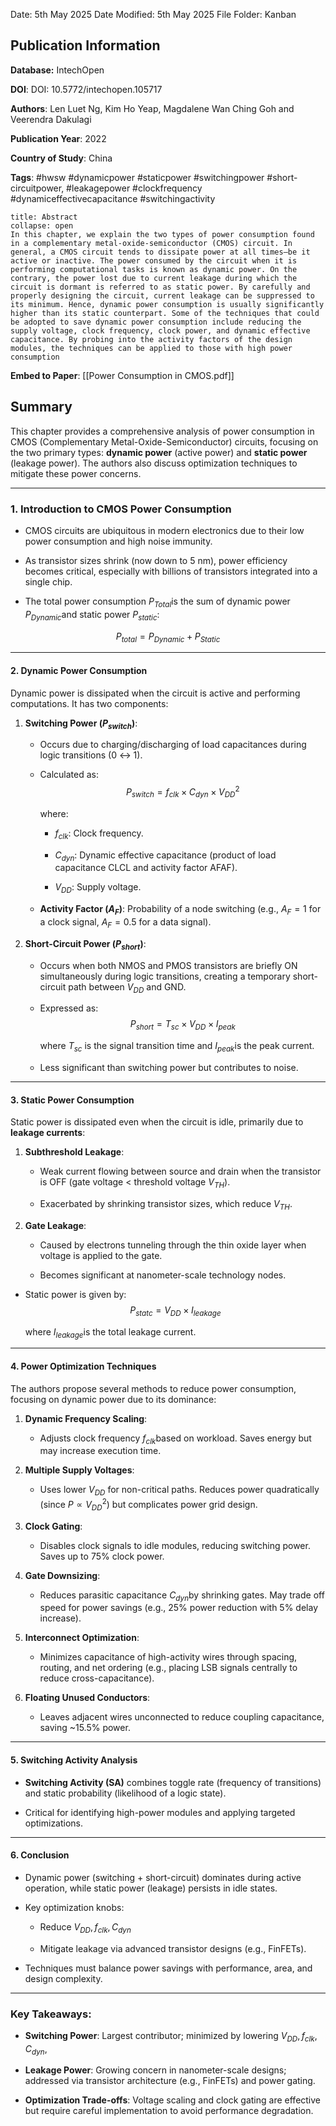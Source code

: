 Date: 5th May 2025
Date Modified: 5th May 2025
File Folder: Kanban
## Publication Information

**Database:** IntechOpen

**DOI**: DOI: 10.5772/intechopen.105717

**Authors**: Len Luet Ng, Kim Ho Yeap, Magdalene Wan Ching Goh and Veerendra Dakulagi

**Publication Year**: 2022

**Country of Study**: China

**Tags**: #hwsw #dynamicpower #staticpower #switchingpower #short-circuitpower, #leakagepower #clockfrequency #dynamiceffectivecapacitance #switchingactivity

```ad-abstract
title: Abstract
collapse: open
In this chapter, we explain the two types of power consumption found in a complementary metal-oxide-semiconductor (CMOS) circuit. In general, a CMOS circuit tends to dissipate power at all times—be it active or inactive. The power consumed by the circuit when it is performing computational tasks is known as dynamic power. On the contrary, the power lost due to current leakage during which the circuit is dormant is referred to as static power. By carefully and properly designing the circuit, current leakage can be suppressed to its minimum. Hence, dynamic power consumption is usually significantly higher than its static counterpart. Some of the techniques that could be adopted to save dynamic power consumption include reducing the supply voltage, clock frequency, clock power, and dynamic effective capacitance. By probing into the activity factors of the design modules, the techniques can be applied to those with high power consumption
```

**Embed to Paper**: [[Power Consumption in CMOS.pdf]]

## Summary

This chapter provides a comprehensive analysis of power consumption in CMOS (Complementary Metal-Oxide-Semiconductor) circuits, focusing on the two primary types: **dynamic power** (active power) and **static power** (leakage power). The authors also discuss optimization techniques to mitigate these power concerns.

---

### **1. Introduction to CMOS Power Consumption**

- CMOS circuits are ubiquitous in modern electronics due to their low power consumption and high noise immunity.
    
- As transistor sizes shrink (now down to 5 nm), power efficiency becomes critical, especially with billions of transistors integrated into a single chip.
    
- The total power consumption $P_{Total}$​ is the sum of dynamic power $P_{Dynamic}$​ and static power $P_{static}$​:

$$
P_{total} = P_{Dynamic} + P_{Static}
$$

---

#### **2. Dynamic Power Consumption**

Dynamic power is dissipated when the circuit is active and performing computations. It has two components:

1. **Switching Power ($P_{switch}$​)**:
    
    - Occurs due to charging/discharging of load capacitances during logic transitions (0 ↔ 1).
        
    - Calculated as:
        $$
P_{switch} = f_{clk}\times C_{dyn}\times V_{DD}^{2}
$$
        
        where:
        
        - $f_{clk}$​: Clock frequency.
            
        - $C_{dyn}$​: Dynamic effective capacitance (product of load capacitance CLCL​ and activity factor AFAF).
            
        - $V_{DD}$​: Supply voltage.
            
    - **Activity Factor ($A_{F}$)**: Probability of a node switching (e.g., $A_{F}=1$ for a clock signal, $A_{F}=0.5$ for a data signal).
        
2. **Short-Circuit Power ($P_{short}$​)**:
    
    - Occurs when both NMOS and PMOS transistors are briefly ON simultaneously during logic transitions, creating a temporary short-circuit path between $V_{DD}$​ and GND.
        
    - Expressed as:
        $$
P_{short}=T_{sc}\times V_{DD} \times I_{peak}
$$
        
        where $T_{sc}$​ is the signal transition time and $I_{peak}$​ is the peak current.
        
    - Less significant than switching power but contributes to noise.
        

---

#### **3. Static Power Consumption**

Static power is dissipated even when the circuit is idle, primarily due to **leakage currents**:

1. **Subthreshold Leakage**:
    
    - Weak current flowing between source and drain when the transistor is OFF (gate voltage < threshold voltage $V_{{TH}}$​).
        
    - Exacerbated by shrinking transistor sizes, which reduce $V_{TH}$​.
        
2. **Gate Leakage**:
    
    - Caused by electrons tunneling through the thin oxide layer when voltage is applied to the gate.
        
    - Becomes significant at nanometer-scale technology nodes.
        

- Static power is given by:
    $$
P_{statc} = V_{DD} \times I_{leakage}
$$
    
    where $I_{leakage}$​ is the total leakage current.

---

#### **4. Power Optimization Techniques**

The authors propose several methods to reduce power consumption, focusing on dynamic power due to its dominance:

1. **Dynamic Frequency Scaling**:
    
    - Adjusts clock frequency $f_{clk}$​ based on workload. Saves energy but may increase execution time.
        
2. **Multiple Supply Voltages**:
    
    - Uses lower $V_{DD}$​ for non-critical paths. Reduces power quadratically (since $P ∝ V_{DD}^{2}$​) but complicates power grid design.
        
3. **Clock Gating**:
    
    - Disables clock signals to idle modules, reducing switching power. Saves up to 75% clock power.
        
4. **Gate Downsizing**:
    
    - Reduces parasitic capacitance $C_{dyn}$​ by shrinking gates. May trade off speed for power savings (e.g., 25% power reduction with 5% delay increase).
        
5. **Interconnect Optimization**:
    
    - Minimizes capacitance of high-activity wires through spacing, routing, and net ordering (e.g., placing LSB signals centrally to reduce cross-capacitance).
        
6. **Floating Unused Conductors**:
    
    - Leaves adjacent wires unconnected to reduce coupling capacitance, saving ~15.5% power.
        

---

#### **5. Switching Activity Analysis**

- **Switching Activity (SA)** combines toggle rate (frequency of transitions) and static probability (likelihood of a logic state).
    
- Critical for identifying high-power modules and applying targeted optimizations.
    

---

#### **6. Conclusion**

- Dynamic power (switching + short-circuit) dominates during active operation, while static power (leakage) persists in idle states.
    
- Key optimization knobs:
    
    - Reduce $V_{DD}, f_{clk}, C_{dyn}$
        
    - Mitigate leakage via advanced transistor designs (e.g., FinFETs).
        
- Techniques must balance power savings with performance, area, and design complexity.
    

---

### Key Takeaways:

- **Switching Power**: Largest contributor; minimized by lowering $V_{DD}, f_{clk}, C_{dyn}$​,
    
- **Leakage Power**: Growing concern in nanometer-scale designs; addressed via transistor architecture (e.g., FinFETs) and power gating.
    
- **Optimization Trade-offs**: Voltage scaling and clock gating are effective but require careful implementation to avoid performance degradation.

